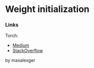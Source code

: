 # Weight initialization

### Links

Torch:

- [Medium](https://medium.com/usf-msds/deep-learning-best-practices-1-weight-initialization-14e5c0295b94)
- [StackOverflow](https://stackoverflow.com/questions/49433936/how-to-initialize-weights-in-pytorch)


by maxalexger
